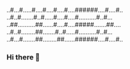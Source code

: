 ..#...#.....#....#....#....#....######....#....#..
..#..#.......#..#.....#....#....#..........#..#...
..##..........##......#....#....#####.......##....
..#..#........##.......#..#.....#..........#..#...
..#...#.......##........##......######....#....#..

### Hi there 👋

<!--
**Kyvex/Kyvex** is a ✨ _special_ ✨ repository because its `README.md` (this file) appears on your GitHub profile.

Here are some ideas to get you started:

- 🔭 I’m currently working on ...
- 🌱 I’m currently learning ...
- 👯 I’m looking to collaborate on ...
- 🤔 I’m looking for help with ...
- 💬 Ask me about ...
- 📫 How to reach me: ...
- 😄 Pronouns: ...
- ⚡ Fun fact: ...
-->
